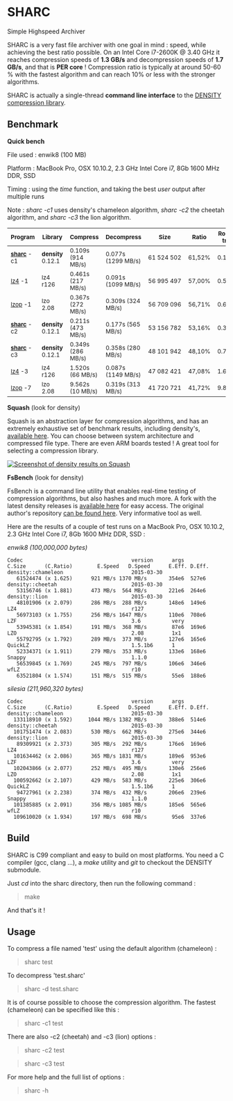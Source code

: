SHARC
======

Simple Highspeed Archiver

SHARC is a very fast file archiver with one goal in mind : speed, while achieving the best ratio possible.
On an Intel Core i7-2600K @ 3.40 GHz it reaches compression speeds of **1.3 GB/s** and decompression speeds of **1.7 GB/s**, and that is **PER core** !
Compression ratio is typically at around 50-60 % with the fastest algorithm and can reach 10% or less with the stronger algorithms.

SHARC is actually a single-thread **command line interface** to the [DENSITY compression library](http://github.com/centaurean/density).

Benchmark
---------

**Quick bench**

File used : enwik8 (100 MB)

Platform : MacBook Pro, OSX 10.10.2, 2.3 GHz Intel Core i7, 8Gb 1600 MHz DDR, SSD

Timing : using the *time* function, and taking the best *user* output after multiple runs

Note : *sharc -c1* uses density's chameleon algorithm, *sharc -c2* the cheetah algorithm, and *sharc -c3* the lion algorithm.

<sub>Program</sub> | <sub>Library</sub> | <sub>Compress</sub> | <sub>Decompress</sub> | <sub>Size</sub> | <sub>Ratio</sub> | <sub>Round trip</sub>
--- | --- | --- | --- | --- | --- | ---
<sub>**[sharc](https://github.com/centaurean/sharc)** -c1</sub> | <sub>**density** 0.12.1</sub> | <sub>0.109s (914 MB/s)</sub> | <sub>0.077s (1299 MB/s)</sub> | <sub>61 524 502</sub> | <sub>61,52%</sub> | <sub>0.186s</sub>
<sub>[lz4](https://github.com/Cyan4973/lz4) -1</sub> | <sub>lz4 r126</sub> | <sub>0.461s (217 MB/s)</sub> | <sub>0.091s (1099 MB/s)</sub> | <sub>56 995 497</sub> | <sub>57,00%</sub> | <sub>0.552s</sub>
<sub>[lzop](http://www.lzop.org) -1</sub> | <sub>lzo 2.08</sub> | <sub>0.367s (272 MB/s)</sub> | <sub>0.309s (324 MB/s)</sub> | <sub>56 709 096</sub> | <sub>56,71%</sub> | <sub>0.676s</sub>
<sub>**[sharc](https://github.com/centaurean/sharc)** -c2</sub> | <sub>**density** 0.12.1</sub> | <sub>0.211s (473 MB/s)</sub> | <sub>0.177s (565 MB/s)</sub> | <sub>53 156 782</sub> | <sub>53,16%</sub> | <sub>0.388s</sub>
<sub>**[sharc](https://github.com/centaurean/sharc)** -c3</sub> | <sub>**density** 0.12.1</sub> | <sub>0.349s (286 MB/s)</sub> | <sub>0.358s (280 MB/s)</sub> | <sub>48 101 942</sub> | <sub>48,10%</sub> | <sub>0.707s</sub>
<sub>[lz4](https://github.com/Cyan4973/lz4) -3</sub> | <sub>lz4 r126</sub> | <sub>1.520s (66 MB/s)</sub> | <sub>0.087s (1149 MB/s)</sub> | <sub>47 082 421</sub> | <sub>47,08%</sub> | <sub>1.607s</sub>
<sub>[lzop](http://www.lzop.org) -7</sub> | <sub>lzo 2.08</sub> | <sub>9.562s (10 MB/s)</sub> | <sub>0.319s (313 MB/s)</sub> | <sub>41 720 721</sub> | <sub>41,72%</sub> | <sub>9.881s</sub>

**Squash** (look for density)

Squash is an abstraction layer for compression algorithms, and has an extremely exhaustive set of benchmark results, including density's, [available here](https://quixdb.github.io/squash-benchmark/?dataset=dickens&machine=s-desktop).
You can choose between system architecture and compressed file type. There are even ARM boards tested ! A great tool for selecting a compression library.

[![Screenshot of density results on Squash](http://i.imgur.com/mszWTEl.png)](https://quixdb.github.io/squash-benchmark/?dataset=dickens&machine=s-desktop)

**FsBench** (look for density)

FsBench is a command line utility that enables real-time testing of compression algorithms, but also hashes and much more. A fork with the latest density releases is [available here](https://github.com/centaurean/fsbench-density) for easy access.
The original author's repository [can be found here](https://chiselapp.com/user/Justin_be_my_guide/repository/fsbench/). Very informative tool as well.

Here are the results of a couple of test runs on a MacBook Pro, OSX 10.10.2, 2.3 GHz Intel Core i7, 8Gb 1600 MHz DDR, SSD :

*enwik8 (100,000,000 bytes)*

    Codec                                   version      args
    C.Size      (C.Ratio)        E.Speed   D.Speed      E.Eff. D.Eff.
    density::chameleon                      2015-03-30   
       61524474 (x 1.625)      921 MB/s 1370 MB/s       354e6  527e6
    density::cheetah                        2015-03-30   
       53156746 (x 1.881)      473 MB/s  564 MB/s       221e6  264e6
    density::lion                           2015-03-30   
       48101906 (x 2.079)      286 MB/s  288 MB/s       148e6  149e6
    LZ4                                     r127         
       56973103 (x 1.755)      256 MB/s 1647 MB/s       110e6  708e6
    LZF                                     3.6          very
       53945381 (x 1.854)      191 MB/s  368 MB/s        87e6  169e6
    LZO                                     2.08         1x1
       55792795 (x 1.792)      289 MB/s  373 MB/s       127e6  165e6
    QuickLZ                                 1.5.1b6      1
       52334371 (x 1.911)      279 MB/s  353 MB/s       133e6  168e6
    Snappy                                  1.1.0        
       56539845 (x 1.769)      245 MB/s  797 MB/s       106e6  346e6
    wfLZ                                    r10          
       63521804 (x 1.574)      151 MB/s  515 MB/s        55e6  188e6
       
*silesia (211,960,320 bytes)*

    Codec                                   version      args
    C.Size      (C.Ratio)        E.Speed   D.Speed      E.Eff. D.Eff.
    density::chameleon                      2015-03-30   
      133118910 (x 1.592)     1044 MB/s 1382 MB/s       388e6  514e6
    density::cheetah                        2015-03-30   
      101751474 (x 2.083)      530 MB/s  662 MB/s       275e6  344e6
    density::lion                           2015-03-30   
       89309921 (x 2.373)      305 MB/s  292 MB/s       176e6  169e6
    LZ4                                     r127         
      101634462 (x 2.086)      365 MB/s 1831 MB/s       189e6  953e6
    LZF                                     3.6          very
      102043866 (x 2.077)      252 MB/s  495 MB/s       130e6  256e6
    LZO                                     2.08         1x1
      100592662 (x 2.107)      429 MB/s  583 MB/s       225e6  306e6
    QuickLZ                                 1.5.1b6      1
       94727961 (x 2.238)      374 MB/s  432 MB/s       206e6  239e6
    Snappy                                  1.1.0        
      101385885 (x 2.091)      356 MB/s 1085 MB/s       185e6  565e6
    wfLZ                                    r10          
      109610020 (x 1.934)      197 MB/s  698 MB/s        95e6  337e6
            
Build
-----

SHARC is C99 compliant and easy to build on most platforms. You need a C compiler (gcc, clang ...), a *make* utility and *git* to checkout the DENSITY submodule.

Just *cd* into the sharc directory, then run the following command :
> make

And that's it !

Usage
-----

To compress a file named 'test' using the default algorithm (chameleon) :
> sharc test

To decompress 'test.sharc'
> sharc -d test.sharc

It is of course possible to choose the compression algorithm. The fastest (chameleon) can be specified like this :
> sharc -c1 test

There are also -c2 (cheetah) and -c3 (lion) options :
> sharc -c2 test

> sharc -c3 test

For more help and the full list of options :
> sharc -h
